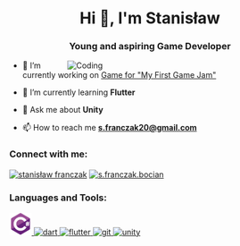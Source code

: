 <h1 align="center">Hi 👋, I'm Stanisław</h1>
<h3 align="center">Young and aspiring Game Developer</h3>
<img align="right" alt="Coding" width="400" src="https://cdn.pixabay.com/photo/2022/02/02/10/00/game-6988033_960_720.png">

- 🔭 I’m currently working on [Game for "My First Game Jam"](https://github.com/TaktycznyBocianDev/GameJam_TheyAreAround)

- 🌱 I’m currently learning **Flutter**

- 💬 Ask me about **Unity**

- 📫 How to reach me **s.franczak20@gmail.com**

<h3 align="left">Connect with me:</h3>
<p align="left">
<a href="https://fb.com/stanisław franczak" target="blank"><img align="center" src="https://raw.githubusercontent.com/rahuldkjain/github-profile-readme-generator/master/src/images/icons/Social/facebook.svg" alt="stanisław franczak" height="30" width="40" /></a>
<a href="https://instagram.com/s.franczak.bocian" target="blank"><img align="center" src="https://raw.githubusercontent.com/rahuldkjain/github-profile-readme-generator/master/src/images/icons/Social/instagram.svg" alt="s.franczak.bocian" height="30" width="40" /></a>
</p>

<h3 align="left">Languages and Tools:</h3>
<p align="left"> <a href="https://www.w3schools.com/cs/" target="_blank" rel="noreferrer"> <img src="https://raw.githubusercontent.com/devicons/devicon/master/icons/csharp/csharp-original.svg" alt="csharp" width="40" height="40"/> </a> <a href="https://dart.dev" target="_blank" rel="noreferrer"> <img src="https://www.vectorlogo.zone/logos/dartlang/dartlang-icon.svg" alt="dart" width="40" height="40"/> </a> <a href="https://flutter.dev" target="_blank" rel="noreferrer"> <img src="https://www.vectorlogo.zone/logos/flutterio/flutterio-icon.svg" alt="flutter" width="40" height="40"/> </a> <a href="https://git-scm.com/" target="_blank" rel="noreferrer"> <img src="https://www.vectorlogo.zone/logos/git-scm/git-scm-icon.svg" alt="git" width="40" height="40"/> </a> <a href="https://unity.com/" target="_blank" rel="noreferrer"> <img src="https://www.vectorlogo.zone/logos/unity3d/unity3d-icon.svg" alt="unity" width="40" height="40"/> </a> </p>
